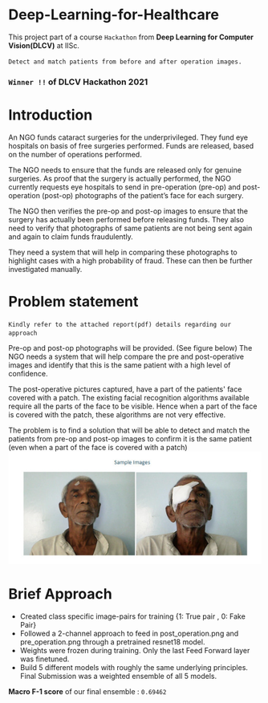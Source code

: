 # Deep-Learning-for-Healthcare
This project part of a course `Hackathon` from **Deep Learning for Computer Vision(DLCV)** at IISc.

`Detect and match patients from before and after operation images.`

### `Winner !!` of DLCV Hackathon 2021

# Introduction
An NGO funds cataract surgeries for the underprivileged. They fund eye hospitals on basis of free surgeries performed. Funds are released, based on the number of operations performed.

The NGO needs to ensure that the funds are released only for genuine surgeries. As proof that the surgery is actually performed, the NGO currently requests eye hospitals to send in pre-operation (pre-op) and post-operation (post-op) photographs of the patient’s face for each surgery.

The NGO then verifies the pre-op and post-op images to ensure that the surgery has actually been performed before releasing funds. They also need to verify that photographs of same patients are not being sent again and again to claim funds fraudulently.

They need a system that will help in comparing these photographs to highlight cases with a high probability of fraud. These can then be further investigated manually.

# Problem statement
`Kindly refer to the attached report(pdf) details regarding our approach`

Pre-op and post-op photographs will be provided. (See figure below) The NGO needs a system that will help compare the pre and post-operative images and identify that this is the same patient with a high level of confidence.

The post-operative pictures captured, have a part of the patients' face covered with a patch. The existing facial recognition algorithms available require all the parts of the face to be visible. Hence when a part of the face is covered with the patch, these algorithms are not very effective.

The problem is to find a solution that will be able to detect and match the patients from pre-op and post-op images to confirm it is the same patient (even when a part of the face is covered with a patch)
![alt text](https://github.com/namanjaswani27/Deep-Learning-for-Healthcare/blob/main/sample_images.png?raw=true)


# Brief Approach
- Created class specific image-pairs for training {1: True pair , 0: Fake Pair}
- Followed a 2-channel approach to feed in post_operation.png and pre_operation.png through a pretrained resnet18 model.
- Weights were frozen during training. Only the last Feed Forward layer was finetuned.
- Build 5 different models with roughly the same underlying principles. Final Submission was a weighted ensemble of all 5 models.

**Macro F-1 score** of our final ensemble :  `0.69462`







